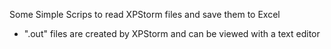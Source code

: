 Some Simple Scrips to read XPStorm files and save them to Excel
- ".out" files are created by XPStorm and can be viewed with a text editor

